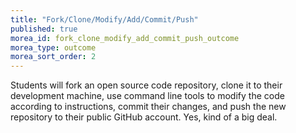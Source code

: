 ```yaml
---
title: "Fork/Clone/Modify/Add/Commit/Push"
published: true
morea_id: fork_clone_modify_add_commit_push_outcome
morea_type: outcome
morea_sort_order: 2
---
```


Students will fork an open source code repository, clone it to their development machine, use command line tools to modify the code according to instructions, commit their changes, and push the new repository to their public GitHub account. Yes, kind of a big deal.
